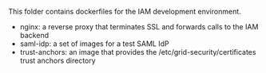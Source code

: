 This folder contains dockerfiles for the IAM development environment.
- nginx: a reverse proxy that terminates SSL and forwards calls to the IAM backend
- saml-idp: a set of images for a test SAML IdP
- trust-anchors: an image that provides the /etc/grid-security/certificates trust anchors directory

